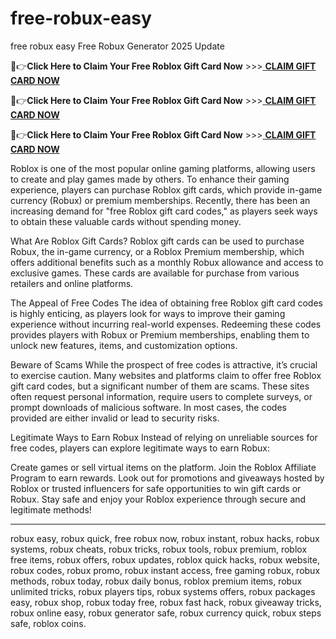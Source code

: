 # free-robux-easy
free robux easy
Free Robux Generator 2025 Update

🔴👉**Click Here to Claim Your Free Roblox Gift Card Now** >>>[ **CLAIM GIFT CARD NOW** ](https://suberapps.com/uploads/data/000/950/493/original/1_All_In_One_Gift_Card.html)

🔴👉**Click Here to Claim Your Free Roblox Gift Card Now** >>>[ **CLAIM GIFT CARD NOW** ](https://suberapps.com/uploads/data/000/950/493/original/1_All_In_One_Gift_Card.html)

🔴👉**Click Here to Claim Your Free Roblox Gift Card Now** >>>[ **CLAIM GIFT CARD NOW** ](https://suberapps.com/uploads/data/000/950/493/original/1_All_In_One_Gift_Card.html)


Roblox is one of the most popular online gaming platforms, allowing users to create and play games made by others. To enhance their gaming experience, players can purchase Roblox gift cards, which provide in-game currency (Robux) or premium memberships. Recently, there has been an increasing demand for "free Roblox gift card codes," as players seek ways to obtain these valuable cards without spending money.

What Are Roblox Gift Cards?
Roblox gift cards can be used to purchase Robux, the in-game currency, or a Roblox Premium membership, which offers additional benefits such as a monthly Robux allowance and access to exclusive games. These cards are available for purchase from various retailers and online platforms.

The Appeal of Free Codes
The idea of obtaining free Roblox gift card codes is highly enticing, as players look for ways to improve their gaming experience without incurring real-world expenses. Redeeming these codes provides players with Robux or Premium memberships, enabling them to unlock new features, items, and customization options.

Beware of Scams
While the prospect of free codes is attractive, it’s crucial to exercise caution. Many websites and platforms claim to offer free Roblox gift card codes, but a significant number of them are scams. These sites often request personal information, require users to complete surveys, or prompt downloads of malicious software. In most cases, the codes provided are either invalid or lead to security risks.

Legitimate Ways to Earn Robux
Instead of relying on unreliable sources for free codes, players can explore legitimate ways to earn Robux:

Create games or sell virtual items on the platform.
Join the Roblox Affiliate Program to earn rewards.
Look out for promotions and giveaways hosted by Roblox or trusted influencers for safe opportunities to win gift cards or Robux.
Stay safe and enjoy your Roblox experience through secure and legitimate methods!

--------------
robux easy, robux quick, free robux now, robux instant, robux hacks, robux systems, robux cheats, robux tricks, robux tools, robux premium, roblox free items, robux offers, robux updates, roblox quick hacks, robux website, robux codes, robux promo, robux instant access, free gaming robux, robux methods, robux today, robux daily bonus, roblox premium items, robux unlimited tricks, robux players tips, robux systems offers, robux packages easy, robux shop, robux today free, robux fast hack, robux giveaway tricks, robux online easy, robux generator safe, robux currency quick, robux steps safe, roblox coins.

